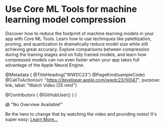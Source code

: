 # Use Core ML Tools for machine learning model compression

Discover how to reduce the footprint of machine learning models in your app with Core ML Tools. Learn how to use techniques like palettization, pruning, and quantization to dramatically reduce model size while still achieving great accuracy. Explore comparisons between compression during the training stages and on fully trained models, and learn how compressed models can run even faster when your app takes full advantage of the Apple Neural Engine.

@Metadata {
   @TitleHeading("WWDC23")
   @PageKind(sampleCode)
   @CallToAction(url: "https://developer.apple.com/wwdc23/10047", purpose: link, label: "Watch Video (25 min)")

   @Contributors {
      @GitHubUser(<replace this with your GitHub handle>)
   }
}

😱 "No Overview Available!"

Be the hero to change that by watching the video and providing notes! It's super easy:
 [Learn More…](https://wwdcnotes.com/documentation/wwdcnotes/contributing)
